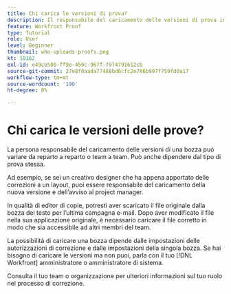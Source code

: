 ```yaml
---
title: Chi carica le versioni di prova?
description: Il responsabile del caricamento delle versioni di prova in [!DNL  Workfront] può variare. Impara dai casi d’uso comuni per identificare la configurazione ideale all’interno della tua organizzazione.
feature: Workfront Proof
type: Tutorial
role: User
level: Beginner
thumbnail: who-uploads-proofs.png
kt: 10162
exl-id: e49ce586-ff9e-459c-967f-f974791612cb
source-git-commit: 27e8f0aada77488bd6cfc2e786b997f759fd0a17
workflow-type: tm+mt
source-wordcount: '190'
ht-degree: 0%

---
```


# Chi carica le versioni delle prove?

La persona responsabile del caricamento delle versioni di una bozza può variare da reparto a reparto o team a team. Può anche dipendere dal tipo di prova stessa.

Ad esempio, se sei un creativo designer che ha appena apportato delle correzioni a un layout, puoi essere responsabile del caricamento della nuova versione e dell’avviso al project manager.

In qualità di editor di copie, potresti aver scaricato il file originale dalla bozza del testo per l’ultima campagna e-mail. Dopo aver modificato il file nella sua applicazione originale, è necessario caricare il file corretto in modo che sia accessibile ad altri membri del team.

La possibilità di caricare una bozza dipende dalle impostazioni delle autorizzazioni di correzione e dalle impostazioni della singola bozza. Se hai bisogno di caricare le versioni ma non puoi, parla con il tuo [!DNL Workfront] amministratore o amministratore di sistema.

Consulta il tuo team o organizzazione per ulteriori informazioni sul tuo ruolo nel processo di correzione.
